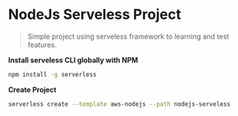# NodeJs Serveless Project

> Simple project using serveless framework to learning and test features.

**Install serveless CLI globally with NPM**

```bash
npm install -g serverless
```

**Create Project**

```bash
serverless create --template aws-nodejs --path nodejs-serveless
```
